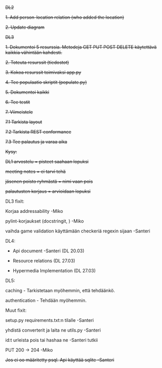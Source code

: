 ~~DL2~~

~~1. Add person-location relation (who added the location)~~

~~2. Update diagram~~

~~DL3~~

~~1. Dokumentoi 5 resurssia. Metodeja GET PUT POST DELETE käytettävä kaikkia vähintään kahdesti.~~

~~2. Toteuta resurssit (tiedostot)~~

~~3. Kokoa resurssit toimivaksi app.py~~

~~4. Tee populaatio skriptit (populate.py)~~

~~5. Dokumentoi kaikki~~

~~6. Tee testit~~

~~7. Viimeistele~~

~~7.1 Tarkista layout~~

~~7.2 Tarkista REST conformance~~

~~7.3 Tee palautus ja varaa aika~~


~~Kysy:~~

~~DL1 arvostelu = pisteet saahaan lopuksi~~

~~meeting notes = ei tarvi tehä~~

~~jäsenen poisto ryhmästä = nimi vaan pois~~

~~palautusten korjaus = arvioidaan lopuksi~~


DL3 fixit:
  
Korjaa addressability -Miko

pylint-korjaukset (docstringit, ) -Miko

vaihda game validation käyttämään checkeriä regexin sijaan -Santeri

DL4:

- Api document -Santeri (DL 20.03)

- Resource relations (DL 27.03)

- Hypermedia Implementation (DL 27.03)

DL5:

caching - Tarkistetaan myöhemmin, että tehdäänkö.

authentication - Tehdään myöhemmin.

Muut fixit:

setup.py requirements.txt:n tilalle -Santeri

yhdistä converterit ja laita ne utils.py -Santeri

id:t urleista pois tai hashaa ne -Santeri tutkii

PUT 200 -> 204 -Miko

~~Jos ei oo määritetty psql. Api käyttää sqlite -Santeri~~

